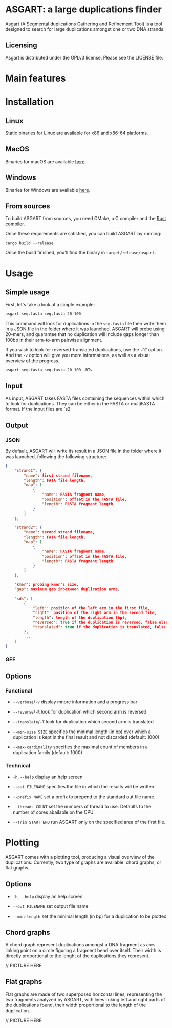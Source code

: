 # ASGART: a large duplications finder

Asgart (A Segmental duplications Gathering and Refinement Tool) is a tool
designed to search for large duplications amongst one or two DNA strands.

## Licensing

Asgart is distributed under the GPLv3 license. Please see the LICENSE file.

# Main features

# Installation

## Linux

Static binaries for Linux are available for [x86]() and [x86-64]() platforms.

## MacOS

Binaries for macOS are available [here]().

## Windows

Binaries for Windows are available [here]().

## From sources

To build ASGART from sources, you need CMake, a C compiler and the [Rust compiler](https://www.rust-lang.org/en-US/install.html).

Once these requirements are satisfied, you can build ASGART by running:

```
cargo build --release
```

Once the build finished, you'll find the binary in `target/release/asgart`.


# Usage

## Simple usage

First, let's take a look at a simple example:

```
asgart seq.fasta seq.fasta 20 100
```

This command will look for duplications in the `seq.fasta` file then
write them in a JSON file in the folder where it was launched. ASGART
will probe using 20-mers, and guarantee that no duplication will
include gaps longer than 100bp in their arm-to-arm pairwise alignment.

If you wish to look for reversed-translated duplications, use the
`-RT` option. And the `-v` option will give you more informations, as
well as a visual overview of the progress.

```
asgart seq.fasta seq.fasta 20 100 -RTv
```

## Input

As input, ASGART takes FASTA files containing the sequences within which to look for duplications. They can be either in the FASTA or multiFASTA format. If the input files are `s2

## Output

### JSON

By default, ASGART will write its result in a JSON file in the folder where it was launched, following the following structure:

```json
{
	"strand1": {
		"name": first strand filename,
		"length": FATA file length,
		"map": [
			{
				"name": FASTA fragment name,
				"position": offset in the FASTA file,
				"length": FASTA fragment length
			}
		]
	},

	"strand2": {
		"name": second strand filename,
		"length": FATA file length,
		"map": [
			{
				"name": FASTA fragment name,
				"position": offset in the FASTA file,
				"length": FASTA fragment length
			}
		]
	},

	"kmer": probing kmer's size,
	"gap": maximum gap inbetween duplication arms,

	"sds": [
		{
			"left": position of the left arm in the first file,
			"right": position of the right arm in the second file,
			"length": length of the duplication (bp),
			"reversed": true if the duplication is reversed, false else,
			"translated": true if the duplication is translated, false else
		},
		...
	]
}
```

### GFF

## Options

### Functional

  - `--verbose`/`-v` display mnore information and a progress bar
  
  - `--reverse`/`-R` look for duplication which second arm is reversed
  
  - `--translate`/`-T` look for duplication which second arm is
    translated
  
  - `--min-size SIZE` specifies the minimal length (in bp) over which
    a duplication is kept in the final result and not discarded
    (default: 1000)

  - `--max-cardinality` specifies the maximal count of members in a
    duplication family (default: 1000)


### Technical

  - `-h`, `--help` display an help screen

  - `--out FILENAME` specifies the file in which the results will be
    written
  
  - `--prefix NAME` set a prefix to prepend to the standard out file
    name.
  
  - `--threads COUNT` set the numbers of thread to use. Defaults to
    the number of cores abailable on the CPU.
  
  - `--trim START END` run ASGART only on the specified area of the
    first file.

# Plotting

ASGART comes with a plotting tool, producing a visual overview of the
duplications.  Currently, two type of graphs are available: chord
graphs, or flat graphs.

## Options

  - `-h`, `--help` display an help screen

  - `--out FILENAME` set output file name
  
  - `--min-length` set the minimal length (in bp) for a duplication to
    be plotted

## Chord graphs

A chord graph represent duplications amongst a DNA fragment as arcs
linking point on a circle figuring a fragment bend over itself. Their
width is directly proportional to the lenght of the duplications they
represent.

// PICTURE HERE

## Flat graphs

Flat graphs are made of two superposed horizontal lines, representing the two
fragments analyzed by ASGART, with lines linking left and right parts of the
duplications found, their width proportional to the length of the duplication.

// PICTURE HERE
